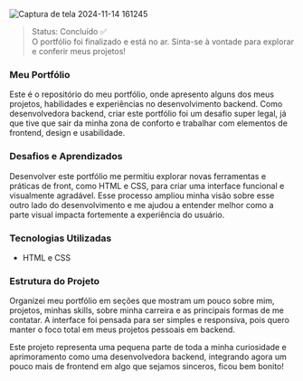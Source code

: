 ![Captura de tela 2024-11-14 161245](https://github.com/user-attachments/assets/2a3e4fc6-14aa-4b1c-a608-7243595c90a1)

> Status: Concluído ✅<br>
O portfólio foi finalizado e está no ar. Sinta-se à vontade para explorar e conferir meus projetos!

### Meu Portfólio

Este é o repositório do meu portfólio, onde apresento alguns dos meus projetos, habilidades e experiências no desenvolvimento backend. Como desenvolvedora backend, criar este portfólio foi um desafio super legal, já que tive que sair da minha zona de conforto e trabalhar com elementos de frontend, design e usabilidade.

### Desafios e Aprendizados

Desenvolver este portfólio me permitiu explorar novas ferramentas e práticas de front, como HTML e CSS, para criar uma interface funcional e visualmente agradável. Esse processo ampliou minha visão sobre esse outro lado do desenvolvimento e me ajudou a entender melhor como a parte visual impacta fortemente a experiência do usuário.

### Tecnologias Utilizadas

- HTML e CSS

### Estrutura do Projeto

Organizei meu portfólio em seções que mostram um pouco sobre mim, projetos, minhas skills, sobre minha carreira e as principais formas de me contatar. A interface foi pensada para ser simples e responsiva, pois quero manter o foco total em meus projetos pessoais em backend.

Este projeto representa uma pequena parte de toda a minha curiosidade e aprimoramento como uma desenvolvedora backend, integrando agora um pouco mais de frontend em algo que sejamos sinceros, ficou bem bonito!
